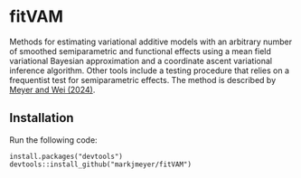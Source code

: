 # fitVAM
Methods for estimating variational additive models with an arbitrary number of smoothed semiparametric and functional effects using a mean field variational Bayesian approximation and a coordinate ascent 
variational inference algorithm. Other tools include a testing procedure that relies on a frequentist test for semiparametric effects. The method is described by [Meyer and Wei (2024)](https://arxiv.org/abs/2406.08168).

## Installation 
Run the following code:
```
install.packages("devtools")
devtools::install_github("markjmeyer/fitVAM")
```
